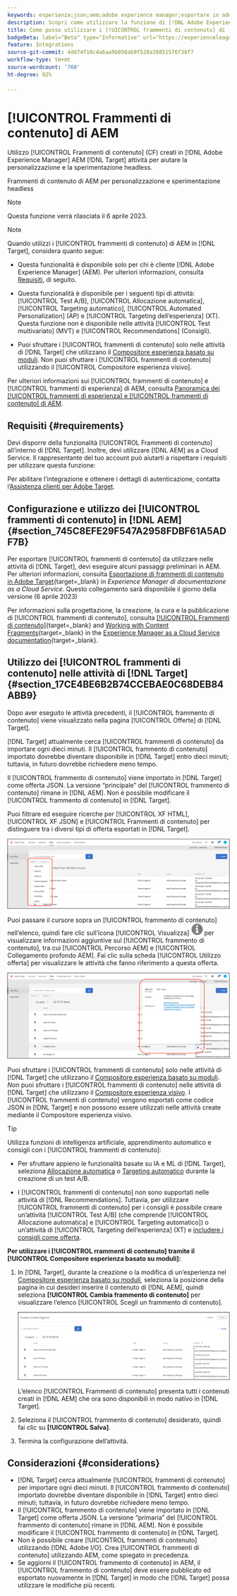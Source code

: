 ```yaml
---
keywords: esperienza;json;aem;adobe experience manager;esportare in adobe target;frammenti di contenuto;frammenti;CF;cf;headless;personalizzazione;sperimentazione
description: Scopri come utilizzare la funzione di [!DNL Adobe Experience Manager] [!UICONTROL Frammenti di contenuto] nelle attività di  [!DNL Adobe Target] .
title: Come posso utilizzare i [!UICONTROL frammenti di contenuto] di [!DNL Adobe Experience Manager] (AEM)?
badgeBeta: label="Beta" type="Informative" url="https://experienceleague.adobe.com/docs/target/using/introduction/intro.html#beta newtab=true" tooltip="What are Target Beta release features?"
feature: Integrations
source-git-commit: 4dd74f10c4a6aa9b056ab9f528a38851576f38f7
workflow-type: tm+mt
source-wordcount: '760'
ht-degree: 92%

---
```


# [!UICONTROL Frammenti di contenuto] di AEM

Utilizzo [!UICONTROL Frammenti di contenuto] (CF) creati in [!DNL Adobe Experience Manager] AEM [!DNL Target] attività per aiutare la personalizzazione e la sperimentazione headless.

Frammenti di contenuto di AEM per personalizzazione e sperimentazione headless

>[!NOTE]
>
>Questa funzione verrà rilasciata il 6 aprile 2023.

>[!NOTE]
>
>Quando utilizzi i [!UICONTROL frammenti di contenuto] di AEM in [!DNL Target], considera quanto segue:
> 
>* Questa funzionalità è disponibile solo per chi è cliente [!DNL Adobe Experience Manager] (AEM). Per ulteriori informazioni, consulta [Requisiti](#section_AE6F0971E1574B3AA324003599B96E5A), di seguito.
>
>* Questa funzionalità è disponibile per i seguenti tipi di attività: [!UICONTROL Test A/B], [!UICONTROL Allocazione automatica], [!UICONTROL Targeting automatico], [!UICONTROL Automated Personalization] (AP) e [!UICONTROL Targeting dell’esperienza] (XT). Questa funzione non è disponibile nelle attività [!UICONTROL Test multivariato] (MVT) e [!UICONTROL Recommendations] (Consigli).
>
>* Puoi sfruttare i [!UICONTROL frammenti di contenuto] solo nelle attività di [!DNL Target] che utilizzano il [Compositore esperienza basato su moduli](/help/main/c-experiences/form-experience-composer.md). Non puoi sfruttare i [!UICONTROL frammenti di contenuto] utilizzando il [!UICONTROL Compositore esperienza visivo].


Per ulteriori informazioni sui [!UICONTROL frammenti di contenuto] e [!UICONTROL frammenti di esperienza] di AEM, consulta [Panoramica dei [!UICONTROL frammenti di esperienza] e [!UICONTROL frammenti di contenuto] di AEM](/help/main/c-integrating-target-with-mac/aem/aem-experience-and-content-fragments.md).

## Requisiti {#requirements}

Devi disporre della funzionalità [!UICONTROL Frammenti di contenuto] all’interno di [!DNL Target]. Inoltre, devi utilizzare [!DNL AEM] as a Cloud Service. Il rappresentante del tuo account può aiutarti a rispettare i requisiti per utilizzare questa funzione:

Per abilitare l’integrazione e ottenere i dettagli di autenticazione, contatta l’[Assistenza clienti per Adobe Target](/help/main/cmp-resources-and-contact-information.md#reference_ACA3391A00EF467B87930A450050077C).

## Configurazione e utilizzo dei [!UICONTROL frammenti di contenuto] in [!DNL AEM] {#section_745C8EFE29F547A2958FDBF61A5ADF7B}

Per esportare [!UICONTROL frammenti di contenuto] da utilizzare nelle attività di [!DNL Target], devi eseguire alcuni passaggi preliminari in AEM. Per ulteriori informazioni, consulta [Esportazione di frammenti di contenuto in Adobe Target](https://experienceleague.adobe.com/docs/experience-manager-cloud-service/content/sites/integrations/content-fragments-target.html?lang=it){target=_blank} in *Experience Manager di documentazione as a Cloud Service*. Questo collegamento sarà disponibile il giorno della versione (6 aprile 2023)

Per informazioni sulla progettazione, la creazione, la cura e la pubblicazione di [!UICONTROL frammenti di contenuto], consulta [[!UICONTROL Frammenti di contenuto]](https://experienceleague.adobe.com/docs/experience-manager-cloud-service/content/sites/authoring/fundamentals/content-fragments.html?lang=it){target=_blank} and [Working with Content Fragments](https://experienceleague.adobe.com/docs/experience-manager-cloud-service/content/sites/administering/content-fragments/content-fragments.html?lang=it){target=_blank} in the [Experience Manager as a Cloud Service documentation](https://experienceleague.adobe.com/docs/experience-manager-cloud-service/content/home.html?lang=it){target=_blank}.

## Utilizzo dei [!UICONTROL frammenti di contenuto] nelle attività di [!DNL Target] {#section_17CE4BE6B2B74CCEBAE0C68DEB84ABB9}

Dopo aver eseguito le attività precedenti, il [!UICONTROL frammento di contenuto] viene visualizzato nella pagina [!UICONTROL Offerte] di [!DNL Target].

[!DNL Target] attualmente cerca [!UICONTROL frammenti di contenuto] da importare ogni dieci minuti. Il [!UICONTROL frammento di contenuto] importato dovrebbe diventare disponibile in [!DNL Target] entro dieci minuti; tuttavia, in futuro dovrebbe richiedere meno tempo.

Il [!UICONTROL frammento di contenuto] viene importato in [!DNL Target] come offerta JSON. La versione “principale” del [!UICONTROL frammento di contenuto] rimane in [!DNL AEM]. Non è possibile modificare il [!UICONTROL frammento di contenuto] in [!DNL Target].

Puoi filtrare ed eseguire ricerche per [!UICONTROL XF HTML], [!UICONTROL XF JSON] e [!UICONTROL Frammenti di contenuto] per distinguere tra i diversi tipi di offerta esportati in [!DNL Target].

![Filtrare per tipi di frammento di contenuto: HTML o JSON nell’interfaccia di Target](/help/main/c-integrating-target-with-mac/aem/assets/fragment-types.png)

Puoi passare il cursore sopra un [!UICONTROL frammento di contenuto] nell’elenco, quindi fare clic sull’icona [!UICONTROL Visualizza] ![Icona Info](/help/main/c-integrating-target-with-mac/aem/assets/icon-info.png) per visualizzare informazioni aggiuntive sul [!UICONTROL frammento di contenuto], tra cui [!UICONTROL Percorso AEM] e [!UICONTROL Collegamento profondo AEM]. Fai clic sulla scheda [!UICONTROL Utilizzo offerta] per visualizzare le attività che fanno riferimento a questa offerta.

![Finestra a comparsa con informazioni sul frammento di contenuto](/help/main/c-integrating-target-with-mac/aem/assets/cf-info-popup.png)

Puoi sfruttare i [!UICONTROL frammenti di contenuto] solo nelle attività di [!DNL Target] che utilizzano il [Compositore esperienza basato su moduli](/help/main/c-experiences/form-experience-composer.md). *Non* puoi sfruttare i [!UICONTROL frammenti di contenuto] nelle attività di [!DNL Target] che utilizzano il [Compositore esperienza visivo](/help/main/c-experiences/c-visual-experience-composer/visual-experience-composer.md). I [!UICONTROL frammenti di contenuto] vengono esportati come codice JSON in [!DNL Target] e non possono essere utilizzati nelle attività create mediante il Compositore esperienza visivo.

>[!TIP]
>
>Utilizza funzioni di intelligenza artificiale, apprendimento automatico e consigli con i [!UICONTROL frammenti di contenuto]:
>
>* Per sfruttare appieno le funzionalità basate su IA e ML di [!DNL Target], seleziona [Allocazione automatica](/help/main/c-activities/automated-traffic-allocation/automated-traffic-allocation.md#concept_A1407678796B4C569E94CBA8A9F7F5D4) o [Targeting automatico](/help/main/c-activities/auto-target/auto-target-to-optimize.md) durante la creazione di un test A/B.
>
>* I [!UICONTROL frammenti di contenuto] non sono supportati nelle attività di [!DNL Recommendations]. Tuttavia, per utilizzare [!UICONTROL frammenti di contenuto] per i consigli è possibile creare un’attività [!UICONTROL Test A/B] (che comprende [!UICONTROL Allocazione automatica] e [!UICONTROL Targeting automatico]) o un’attività di [!UICONTROL Targeting dell’esperienza] (XT) e [includere i consigli come offerta](/help/main/c-recommendations/recommendations-as-an-offer.md).


**Per utilizzare i [!UICONTROL rrammenti di contenuto] tramite il [!UICONTROL Compositore esperienza basato su moduli]:**

1. In [!DNL Target], durante la creazione o la modifica di un’esperienza nel [Compositore esperienza basato su moduli](/help/main/c-experiences/form-experience-composer.md#task_FAC842A6535045B68B4C1AD3E657E56E), seleziona la posizione della pagina in cui desideri inserire il contenuto di [!DNL AEM], quindi seleziona **[!UICONTROL Cambia frammento di contenuto]** per visualizzare l’elenco [!UICONTROL Scegli un frammento di contenuto].

   ![content_fragment_list image](/help/main/c-integrating-target-with-mac/aem/assets/choose-content-fragment.png)

   L’elenco [!UICONTROL Frammenti di contenuto] presenta tutti i contenuti creati in [!DNL AEM] che ora sono disponibili in modo nativo in [!DNL Target].

1. Seleziona il [!UICONTROL frammento di contenuto] desiderato, quindi fai clic su **[!UICONTROL Salva]**.
1. Termina la configurazione dell’attività.

## Considerazioni {#considerations}

* [!DNL Target] cerca attualmente [!UICONTROL frammenti di contenuto] per importare ogni dieci minuti. Il [!UICONTROL frammento di contenuto] importato dovrebbe diventare disponibile in [!DNL Target] entro dieci minuti; tuttavia, in futuro dovrebbe richiedere meno tempo.
* Il [!UICONTROL frammento di contenuto] viene importato in [!DNL Target] come offerta JSON. La versione “primaria” del [!UICONTROL frammento di contenuto] rimane in [!DNL AEM]. Non è possibile modificare il [!UICONTROL frammento di contenuto] in [!DNL Target].
* Non è possibile creare [!UICONTROL frammenti di contenuto] utilizzando [!DNL Adobe I/O]. Crea [!UICONTROL frammenti di contenuto] utilizzando AEM, come spiegato in precedenza.
* Se aggiorni il [!UICONTROL frammento di contenuto] in AEM, il [!UICONTROL frammento di contenuto] deve essere pubblicato ed esportato nuovamente in [!DNL Target] in modo che [!DNL Target] possa utilizzare le modifiche più recenti.